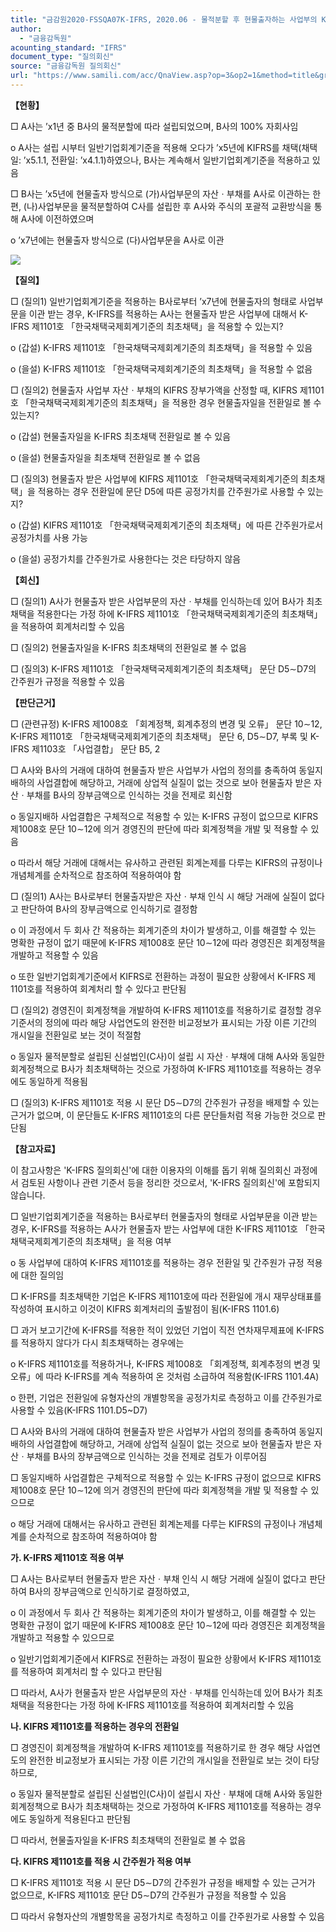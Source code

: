 ```yaml
---
title: "금감원2020-FSSQA07K-IFRS, 2020.06 - 물적분할 후 현물출자하는 사업부의 K-IFRS 최초채택 적용 가능 여부 (회신일 '16.12.29.)"
author:
  - "금융감독원"
acounting_standard: "IFRS"
document_type: "질의회신"
source: "금융감독원 질의회신"
url: "https://www.samili.com/acc/QnaView.asp?op=3&op2=1&method=title&group=2122-15;1&orgcode=1&searchword=&page=5&code=%EA%B8%88%EA%B0%90%EC%9B%902020%2DFSSQA07%5FK%2DIFRS%3A20200630"
---
```

**【현황】**

□ A사는 ’x1년 중 B사의 물적분할에 따라 설립되었으며, B사의 100% 자회사임

  

o A사는 설립 시부터 일반기업회계기준을 적용해 오다가 ’x5년에 K­IFRS를 채택(채택일: ’x5.1.1, 전환일: ’x4.1.1)하였으나, B사는 계속해서 일반기업회계기준을 적용하고 있음

  

□ B사는 ’x5년에 현물출자 방식으로 (가)사업부문의 자산ㆍ부채를 A사로 이관하는 한편, (나)사업부문을 물적분할하여 C사를 설립한 후 A사와 주식의 포괄적 교환방식을 통해 A사에 이전하였으며

  

o ’x7년에는 현물출자 방식으로 (다)사업부문을 A사로 이관

![](https://www.samili.com/mImage/etc/organ/2020/%EA%B8%88%EA%B0%90%EC%9B%902020-FSSQA07-1.gif)

  
**【질의】**

□ (질의1) 일반기업회계기준을 적용하는 B사로부터 ’x7년에 현물출자의 형태로 사업부문을 이관 받는 경우, K-IFRS를 적용하는 A사는 현물출자 받은 사업부에 대해서 K-IFRS 제1101호 「한국채택국제회계기준의 최초채택」을 적용할 수 있는지?

  

o (갑설) K-IFRS 제1101호 「한국채택국제회계기준의 최초채택」을 적용할 수 있음

  

o (을설) K-IFRS 제1101호 「한국채택국제회계기준의 최초채택」을 적용할 수 없음

  

□ (질의2) 현물출자 사업부 자산ㆍ부채의 K­IFRS 장부가액을 산정할 때, K­IFRS 제1101호 「한국채택국제회계기준의 최초채택」을 적용한 경우 현물출자일을 전환일로 볼 수 있는지?

  

o (갑설) 현물출자일을 K-IFRS 최초채택 전환일로 볼 수 있음

  

o (을설) 현물출자일을 최초채택 전환일로 볼 수 없음

  

□ (질의3) 현물출자 받은 사업부에 K­IFRS 제1101호 「한국채택국제회계기준의 최초채택」을 적용하는 경우 전환일에 문단 D5에 따른 공정가치를 간주원가로 사용할 수 있는지?

  

o (갑설) K­IFRS 제1101호 「한국채택국제회계기준의 최초채택」에 따른 간주원가로서 공정가치를 사용 가능

  

o (을설) 공정가치를 간주원가로 사용한다는 것은 타당하지 않음

  
  

**【회신】**

□ (질의1) A사가 현물출자 받은 사업부문의 자산ㆍ부채를 인식하는데 있어 B사가 최초채택을 적용한다는 가정 하에 K-IFRS 제1101호 「한국채택국제회계기준의 최초채택」을 적용하여 회계처리할 수 있음

  

□ (질의2) 현물출자일을 K-IFRS 최초채택의 전환일로 볼 수 없음

  

□ (질의3) K-IFRS 제1101호 「한국채택국제회계기준의 최초채택」 문단 D5∼D7의 간주원가 규정을 적용할 수 있음

  
  

**【판단근거】**

□ (관련규정) K-IFRS 제1008호 「회계정책, 회계추정의 변경 및 오류」 문단 10∼12, K-IFRS 제1101호 「한국채택국제회계기준의 최초채택」 문단 6, D5∼D7, 부록 및 K-IFRS 제1103호 「사업결합」 문단 B5, 2

  

□ A사와 B사의 거래에 대하여 현물출자 받은 사업부가 사업의 정의를 충족하여 동일지배하의 사업결합에 해당하고, 거래에 상업적 실질이 없는 것으로 보아 현물출자 받은 자산ㆍ부채를 B사의 장부금액으로 인식하는 것을 전제로 회신함

  

o 동일지배하 사업결합은 구체적으로 적용할 수 있는 K-IFRS 규정이 없으므로 K­IFRS 제1008호 문단 10∼12에 의거 경영진의 판단에 따라 회계정책을 개발 및 적용할 수 있음

  

o 따라서 해당 거래에 대해서는 유사하고 관련된 회계논제를 다루는 K­IFRS의 규정이나 개념체계를 순차적으로 참조하여 적용하여야 함

  

□ (질의1) A사는 B사로부터 현물출자받은 자산ㆍ부채 인식 시 해당 거래에 실질이 없다고 판단하여 B사의 장부금액으로 인식하기로 결정함

  

o 이 과정에서 두 회사 간 적용하는 회계기준의 차이가 발생하고, 이를 해결할 수 있는 명확한 규정이 없기 때문에 K-IFRS 제1008호 문단 10∼12에 따라 경영진은 회계정책을 개발하고 적용할 수 있음

  

o 또한 일반기업회계기준에서 K­IFRS로 전환하는 과정이 필요한 상황에서 K-IFRS 제1101호를 적용하여 회계처리 할 수 있다고 판단됨

  

□ (질의2) 경영진이 회계정책을 개발하여 K-IFRS 제1101호를 적용하기로 결정할 경우 기준서의 정의에 따라 해당 사업연도의 완전한 비교정보가 표시되는 가장 이른 기간의 개시일을 전환일로 보는 것이 적절함

  

o 동일자 물적분할로 설립된 신설법인(C사)이 설립 시 자산ㆍ부채에 대해 A사와 동일한 회계정책으로 B사가 최초채택하는 것으로 가정하여 K-IFRS 제1101호를 적용하는 경우에도 동일하게 적용됨

  

□ (질의3) K-IFRS 제1101호 적용 시 문단 D5∼D7의 간주원가 규정을 배제할 수 있는 근거가 없으며, 이 문단들도 K-IFRS 제1101호의 다른 문단들처럼 적용 가능한 것으로 판단됨

  
**【참고자료】**

이 참고사항은 'K-IFRS 질의회신'에 대한 이용자의 이해를 돕기 위해 질의회신 과정에서 검토된 사항이나 관련 기준서 등을 정리한 것으로서, 'K-IFRS 질의회신'에 포함되지 않습니다.

  

□ 일반기업회계기준을 적용하는 B사로부터 현물출자의 형태로 사업부문을 이관 받는 경우, K-IFRS를 적용하는 A사가 현물출자 받는 사업부에 대한 K-IFRS 제1101호 「한국채택국제회계기준의 최초채택」을 적용 여부

  

o 동 사업부에 대하여 K-IFRS 제1101호를 적용하는 경우 전환일 및 간주원가 규정 적용에 대한 질의임

  

□ K-IFRS를 최초채택한 기업은 K-IFRS 제1101호에 따라 전환일에 개시 재무상태표를 작성하여 표시하고 이것이 K­IFRS 회계처리의 출발점이 됨(K-IFRS 1101.6)

  

□ 과거 보고기간에 K-IFRS를 적용한 적이 있었던 기업이 직전 연차재무제표에 K-IFRS를 적용하지 않다가 다시 최초채택하는 경우에는

  

o K-IFRS 제1101호를 적용하거나, K-IFRS 제1008호 「회계정책, 회계추정의 변경 및 오류」에 따라 K-IFRS를 계속 적용하여 온 것처럼 소급하여 적용함(K-IFRS 1101.4A)

  

o 한편, 기업은 전환일에 유형자산의 개별항목을 공정가치로 측정하고 이를 간주원가로 사용할 수 있음(K-IFRS 1101.D5~D7)

  

□ A사와 B사의 거래에 대하여 현물출자 받은 사업부가 사업의 정의를 충족하여 동일지배하의 사업결합에 해당하고, 거래에 상업적 실질이 없는 것으로 보아 현물출자 받은 자산ㆍ부채를 B사의 장부금액으로 인식하는 것을 전제로 검토가 이루어짐

  

□ 동일지배하 사업결합은 구체적으로 적용할 수 있는 K-IFRS 규정이 없으므로 K­IFRS 제1008호 문단 10∼12에 의거 경영진의 판단에 따라 회계정책을 개발 및 적용할 수 있으므로

  

o 해당 거래에 대해서는 유사하고 관련된 회계논제를 다루는 K­IFRS의 규정이나 개념체계를 순차적으로 참조하여 적용하여야 함

  

**가. K-IFRS 제1101호 적용 여부**

  

□ A사는 B사로부터 현물출자 받은 자산ㆍ부채 인식 시 해당 거래에 실질이 없다고 판단하여 B사의 장부금액으로 인식하기로 결정하였고,

  

o 이 과정에서 두 회사 간 적용하는 회계기준의 차이가 발생하고, 이를 해결할 수 있는 명확한 규정이 없기 때문에 K-IFRS 제1008호 문단 10∼12에 따라 경영진은 회계정책을 개발하고 적용할 수 있으므로

  

o 일반기업회계기준에서 K­IFRS로 전환하는 과정이 필요한 상황에서 K-IFRS 제1101호를 적용하여 회계처리 할 수 있다고 판단됨

  

□ 따라서, A사가 현물출자 받은 사업부문의 자산ㆍ부채를 인식하는데 있어 B사가 최초채택을 적용한다는 가정 하에 K-IFRS 제1101호를 적용하여 회계처리할 수 있음

  

**나. K­IFRS 제1101호를 적용하는 경우의 전환일**

  

□ 경영진이 회계정책을 개발하여 K-IFRS 제1101호를 적용하기로 한 경우 해당 사업연도의 완전한 비교정보가 표시되는 가장 이른 기간의 개시일을 전환일로 보는 것이 타당하므로,

  

o 동일자 물적분할로 설립된 신설법인(C사)이 설립시 자산ㆍ부채에 대해 A사와 동일한 회계정책으로 B사가 최초채택하는 것으로 가정하여 K-IFRS 제1101호를 적용하는 경우에도 동일하게 적용된다고 판단됨

  

□ 따라서, 현물출자일을 K-IFRS 최초채택의 전환일로 볼 수 없음

  

**다. K­IFRS 제1101호를 적용 시 간주원가 적용 여부**

  

□ K-IFRS 제1101호 적용 시 문단 D5∼D7의 간주원가 규정을 배제할 수 있는 근거가 없으므로, K-IFRS 제1101호 문단 D5∼D7의 간주원가 규정을 적용할 수 있음

  

□ 따라서 유형자산의 개별항목을 공정가치로 측정하고 이를 간주원가로 사용할 수 있음
